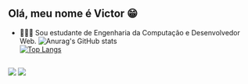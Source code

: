 ## Olá, meu nome é Victor 😁 
- 👨🏽‍🎓 Sou estudante de Engenharia da Computação e Desenvolvedor Web.
![Anurag's GitHub stats](https://github-readme-stats.vercel.app/api?username=filgueira5&show_icons=true&theme=radical)<br>
[![Top Langs](https://github-readme-stats.vercel.app/api/top-langs/?username=filgueira5)](https://github.com/filgueira5/github-readme-stats)
##
<div>
   <a href="https://github.com/filgueira5"> <img src="https://img.shields.io/badge/GitHub-100000?style=for-the-badge&logo=github&logoColor=white"></a>
   <a href="mailto:dev.filgueiras@gmail.com"> <img src="https://img.shields.io/badge/Gmail-D14836?style=for-the-badge&logo=gmail&logoColor=white"></a>
</div>
